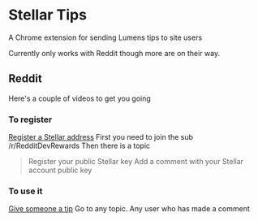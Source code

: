 # Stellar Tips

A Chrome extension for sending Lumens tips to site users

Currently only works with Reddit though more are on their way.

## Reddit
Here's a couple of videos to get you going

### To register
[Register a Stellar address](https://www.youtube.com/watch?v=I6jkGNDOQvc&feature=youtu.be)
First you need to join the sub /r/RedditDevRewards
Then there is a topic 
> Register your public Stellar key
Add a comment with your Stellar account public key

### To use it
[Give someone a tip](https://www.youtube.com/watch?v=67vFc9Kz5Fs&feature=youtu.be)
Go to any topic. Any user who has made a comment 


